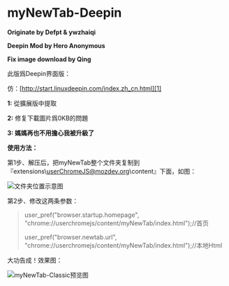 myNewTab-Deepin
=============
**Originate by Defpt & ywzhaiqi**

**Deepin Mod by Hero Anonymous**

**Fix image download by Qing**

此版爲Deepin界面版：

仿：[http://start.linuxdeepin.com/index.zh_cn.html][1]

**1:** 從擴展版中提取

**2:** 修复下載圖片爲0KB的問題

**3: 媽媽再也不用擔心我被升級了**

**使用方法：**

第1步、解压后，把myNewTab整个文件夹复制到『extensions\userChromeJS@mozdev.org\content』下面，如图：
 
![文件夹位置示意图][2]

第2步、修改这两条参数：

> user_pref("browser.startup.homepage",
> "chrome://userchromejs/content/myNewTab/index.html");//首页
> 
> user_pref("browser.newtab.url",
> "chrome://userchromejs/content/myNewTab/index.html");//本地Html

大功告成！效果图：

![myNewTab-Classic预览图][3]

[1]:http://start.linuxdeepin.com/index.zh_cn.html
[2]: https://github.com/dupontjoy/userChrome.js-Collections-/blob/master/myNewTab-Classic/img/position.jpg
[3]: https://github.com/dupontjoy/userChrome.js-Collections-/blob/master/myNewTab-Deepin/img/myNewTab-Deepin.jpg
